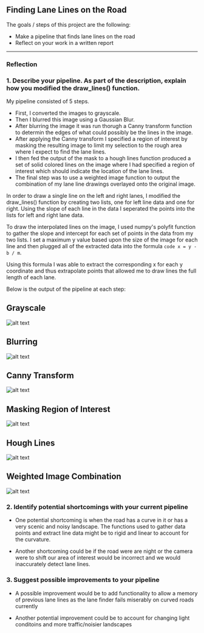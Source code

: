 ## **Finding Lane Lines on the Road** 

The goals / steps of this project are the following:
* Make a pipeline that finds lane lines on the road
* Reflect on your work in a written report


[//]: # (Image References)

[gray]: ./grayscale_imgs/solidWhiteCurve.jpg "Grayscale"
[blurred]: ./blurred_imgs/solidWhiteCurve.jpg "Blurred"
[canny]: ./canny_imgs/solidWhiteCurve.jpg "Canny"
[masked]: ./masked_imgs/solidWhiteCurve.jpg "Masked"
[hough]: ./hough_imgs/solidWhiteCurve.jpg "Hough"
[weighted]: ./weighted_imgs/solidWhiteCurve.jpg "Weighted"

---

### Reflection

### 1. Describe your pipeline. As part of the description, explain how you modified the draw_lines() function.

My pipeline consisted of 5 steps. 
  - First, I converted the images to grayscale.
  - Then I blurred this image using a Gaussian Blur.
  - After blurring the image it was run thorugh a Canny transform function to determin the edges of what could possibly be the lines in the image.
  - After applying the Canny transform I specified a region of interest by masking the resulting image to limit my selection to the rough area where I expect to find the lane lines.
  - I then fed the output of the mask to a hough lines function produced a set of solid colored lines on the image where I had specified a region of interest which should indicate the location of the lane lines.
  - The final step was to use a weighted image function to output the combination of my lane line drawings overlayed onto the original image.

In order to draw a single line on the left and right lanes, I modified the draw_lines() function by creating two lists, one for left line data and one for right. Using the slope of each line in the data I seperated the points into the lists for left and right lane data. 

To draw the interpolated lines on the image, I used numpy's polyfit function to gather the slope and intercept for each set of points in the data from my two lists. I set a maximum y value based upon the size of the image for each line and then plugged all of the extracted data into the formula 
```code x = y - b / m```.

Using this formula I was able to extract the corresponding x for each y coordinate and thus extrapolate points that allowed me to draw lines the full length of each lane.

Below is the output of the pipeline at each step:

## Grayscale
![alt text][gray]
## Blurring
![alt text][blurred]
## Canny Transform
![alt text][canny]
## Masking Region of Interest
![alt text][masked]
## Hough Lines
![alt text][hough]
## Weighted Image Combination
![alt text][weighted]


### 2. Identify potential shortcomings with your current pipeline


- One potential shortcoming is when the road has a curve in it or has a very scenic and noisy landscape. The functions used to gather data points and extract line data might be to rigid and linear to account for the curvature.

- Another shortcoming could be if the road were are night or the camera were to shift our area of interest would be incorrect and we would inaccurately detect lane lines.


### 3. Suggest possible improvements to your pipeline
- A possible improvement would be to add functionality to allow a memory of previous lane lines as the lane finder fails miserably on curved roads currently

- Another potential improvement could be to account for changing light conditoins and more traffic/noisier landscapes